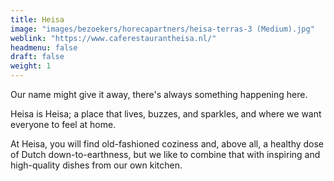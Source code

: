 ```yaml
---
title: Heisa
image: "images/bezoekers/horecapartners/heisa-terras-3 (Medium).jpg"
weblink: "https://www.caferestaurantheisa.nl/"
headmenu: false
draft: false
weight: 1
---
```

Our name might give it away, there's always something happening here.

Heisa is Heisa; a place that lives, buzzes, and sparkles, and where we want everyone to feel at home.

At Heisa, you will find old-fashioned coziness and, above all, a healthy dose of Dutch down-to-earthness, but we like to combine that with inspiring and high-quality dishes from our own kitchen.

